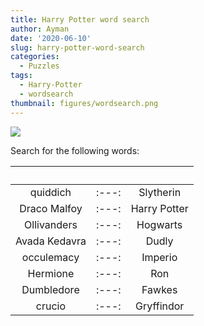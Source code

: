 ```yaml
---
title: Harry Potter word search
author: Ayman
date: '2020-06-10'
slug: harry-potter-word-search
categories:
  - Puzzles
tags:
  - Harry-Potter
  - wordsearch
thumbnail: figures/wordsearch.png
---
```



![](![](https://raw.githubusercontent.com/europa-ee/news/master/static/figures/wordsearch.png))

Search for the following words:

&nbsp; | &nbsp; | &nbsp;
:---: | :---: | :---:
quiddich | :---: | Slytherin
Draco Malfoy | :---: | Harry Potter
Ollivanders | :---: | Hogwarts
Avada Kedavra | :---: | Dudly
occulemacy | :---: | Imperio
Hermione | :---: | Ron
 Dumbledore | :---: | Fawkes
crucio | :---: | Gryffindor






